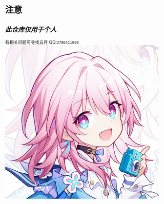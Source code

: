 # 注意  
## ***此仓库仅用于个人***  
有相关问题可寻找五月 QQ:`2786411898 `  
![](https://github.com/YsKiKi/Blog/blob/main/%E4%B8%89%E6%9C%88%E4%B8%83.jpg)